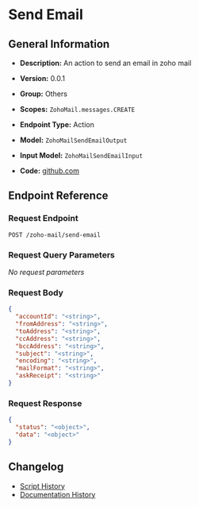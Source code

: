 <!-- BEGIN GENERATED CONTENT -->
# Send Email

## General Information

- **Description:** An action to send an email in zoho mail

- **Version:** 0.0.1
- **Group:** Others
- **Scopes:** `ZohoMail.messages.CREATE`
- **Endpoint Type:** Action
- **Model:** `ZohoMailSendEmailOutput`
- **Input Model:** `ZohoMailSendEmailInput`
- **Code:** [github.com](https://github.com/NangoHQ/integration-templates/tree/main/integrations/zoho-mail/actions/send-email.ts)


## Endpoint Reference

### Request Endpoint

`POST /zoho-mail/send-email`

### Request Query Parameters

_No request parameters_

### Request Body

```json
{
  "accountId": "<string>",
  "fromAddress": "<string>",
  "toAddress": "<string>",
  "ccAddress": "<string>",
  "bccAddress": "<string>",
  "subject": "<string>",
  "encoding": "<string>",
  "mailFormat": "<string>",
  "askReceipt": "<string>"
}
```

### Request Response

```json
{
  "status": "<object>",
  "data": "<object>"
}
```

## Changelog

- [Script History](https://github.com/NangoHQ/integration-templates/commits/main/integrations/zoho-mail/actions/send-email.ts)
- [Documentation History](https://github.com/NangoHQ/integration-templates/commits/main/integrations/zoho-mail/actions/send-email.md)

<!-- END  GENERATED CONTENT -->

